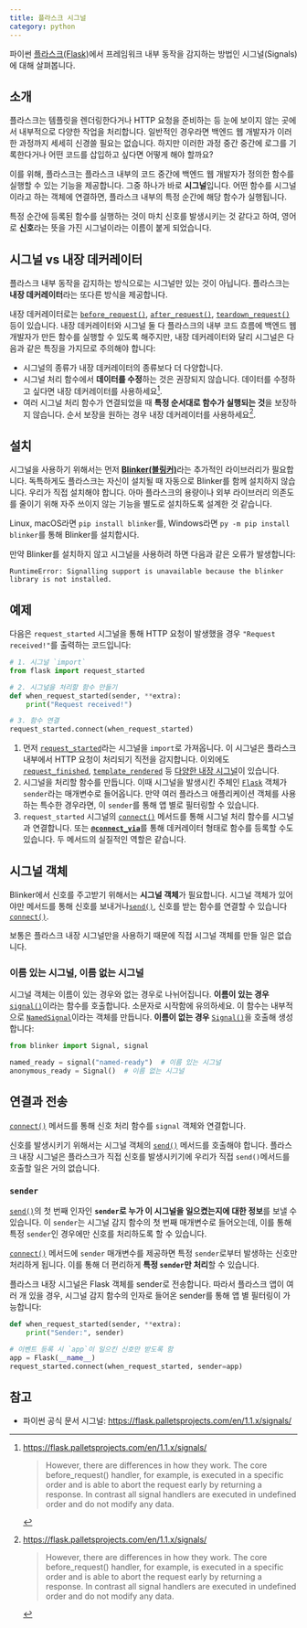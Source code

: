 ```yaml
---
title: 플라스크 시그널
category: python
---
```


파이썬 [플라스크(Flask)](https://flask.palletsprojects.com/)에서 프레임워크 내부 동작을 감지하는 방법인 시그널(Signals)에 대해 살펴봅니다.

## 소개

플라스크는 템플릿을 렌더링한다거나 HTTP 요청을 준비하는 등 눈에 보이지 않는 곳에서 내부적으로 다양한 작업을 처리합니다. 일반적인 경우라면 백엔드 웹 개발자가 이러한 과정까지 세세히 신경쓸 필요는 없습니다. 하지만 이러한 과정 중간 중간에 로그를 기록한다거나 어떤 코드를 삽입하고 싶다면 어떻게 해야 할까요?

이를 위해, 플라스크는 플라스크 내부의 코드 중간에 백엔드 웹 개발자가 정의한 함수를 실행할 수 있는 기능을 제공합니다. 그중 하나가 바로 **시그널**입니다. 어떤 함수를 시그널이라고 하는 객체에 연결하면, 플라스크 내부의 특정 순간에 해당 함수가 실행됩니다.

특정 순간에 등록된 함수를 실행하는 것이 마치 신호를 발생시키는 것 같다고 하여, 영어로 **신호**라는 뜻을 가진 시그널이라는 이름이 붙게 되었습니다.

## 시그널 vs 내장 데커레이터

플라스크 내부 동작을 감지하는 방식으로는 시그널만 있는 것이 아닙니다. 플라스크는 **내장 데커레이터**라는 또다른 방식을 제공합니다.

내장 데커레이터로는 [`before_request()`](https://flask.palletsprojects.com/en/1.1.x/api/#flask.Flask.before_request), [`after_request()`](https://flask.palletsprojects.com/en/1.1.x/api/#flask.Flask.after_request), [`teardown_request()`](https://flask.palletsprojects.com/en/1.1.x/api/#flask.Flask.before_request) 등이 있습니다. 내장 데커레이터와 시그널 둘 다 플라스크의 내부 코드 흐름에 백엔드 웹 개발자가 만든 함수를 실행할 수 있도록 해주지만, 내장 데커레이터와 달리 시그널은 다음과 같은 특징을 가지므로 주의해야 합니다:

- 시그널의 종류가 내장 데커레이터의 종류보다 더 다양합니다.
- 시그널 처리 함수에서 **데이터를 수정**하는 것은 권장되지 않습니다. 데이터를 수정하고 싶다면 내장 데커레이터를 사용하세요[^signal-caveat].
- 여러 시그널 처리 함수가 연결되었을 때 **특정 순서대로 함수가 실행되는 것**을 보장하지 않습니다. 순서 보장을 원하는 경우 내장 데커레이터를 사용하세요[^signal-caveat].

[^signal-caveat]: <https://flask.palletsprojects.com/en/1.1.x/signals/>

    > However, there are differences in how they work. The core before_request() handler, for example, is executed in a specific order and is able to abort the request early by returning a response. In contrast all signal handlers are executed in undefined order and do not modify any data.
 

## 설치

시그널을 사용하기 위해서는 먼저 [**Blinker(블링커)**](https://pythonhosted.org/blinker/)라는 추가적인 라이브러리가 필요합니다. 독특하게도 플라스크는 자신이 설치될 때 자동으로 Blinker를 함께 설치하지 않습니다. 우리가 직접 설치해야 합니다. 아마 플라스크의 용량이나 외부 라이브러리 의존도를 줄이기 위해 자주 쓰이지 않는 기능을 별도로 설치하도록 설계한 것 같습니다.

Linux, macOS라면 `pip install blinker`를, Windows라면 `py -m pip install blinker`를 통해 Blinker를 설치합시다.

만약 Blinker를 설치하지 않고 시그널을 사용하려 하면 다음과 같은 오류가 발생합니다:

```
RuntimeError: Signalling support is unavailable because the blinker library is not installed.
```

## 예제

다음은 `request_started` 시그널을 통해 HTTP 요청이 발생했을 경우 `"Request received!"`를 출력하는 코드입니다:

```py
# 1. 시그널 `import`
from flask import request_started 

# 2. 시그널을 처리할 함수 만들기
def when_request_started(sender, **extra):
    print("Request received!")

# 3. 함수 연결
request_started.connect(when_request_started)
```

1. 먼저 [`request_started`](https://flask.palletsprojects.com/en/1.1.x/api/#flask.request_started)라는 시그널을 `import`로 가져옵니다. 이 시그널은 플라스크 내부에서 HTTP 요청이 처리되기 직전을 감지합니다. 이외에도 [`request_finished`](https://flask.palletsprojects.com/en/1.1.x/api/#flask.request_finished), [`template_rendered`](https://flask.palletsprojects.com/en/1.1.x/api/#flask.template_rendered) 등 [다양한 내장 시그널](https://flask.palletsprojects.com/en/1.1.x/api/#signals)이 있습니다.
2. 시그널을 처리할 함수를 만듭니다. 이때 시그널을 발생시킨 주체인 [`Flask`](https://flask.palletsprojects.com/en/1.1.x/api/#flask.Flask) 객체가 `sender`라는 매개변수로 들어옵니다. 만약 여러 플라스크 애플리케이션 객체를 사용하는 특수한 경우라면, 이 `sender`를 통해 앱 별로 필터링할 수 있습니다.
3. `request_started` 시그널의 [`connect()`](https://pythonhosted.org/blinker/#blinker.base.Signal.connect) 메서드를 통해 시그널 처리 함수를 시그널과 연결합니다. 또는 [**`@connect_via`**](https://pythonhosted.org/blinker/#blinker.base.Signal.connect_via)를 통해 데커레이터 형태로 함수를 등록할 수도 있습니다. 두 메서드의 실질적인 역할은 같습니다.

## 시그널 객체

Blinker에서 신호를 주고받기 위해서는 **시그널 객체**가 필요합니다. 시그널 객체가 있어야만 메서드를 통해 신호를 보내거나[`send()`](https://pythonhosted.org/blinker/#blinker.base.Signal.send), 신호를 받는 함수를 연결할 수 있습니다[`connect()`](https://pythonhosted.org/blinker/#blinker.base.Signal.connect).

보통은 플라스크 내장 시그널만을 사용하기 때문에 직접 시그널 객체를 만들 일은 없습니다. 

### 이름 있는 시그널, 이름 없는 시그널

시그널 객체는 이름이 있는 경우와 없는 경우로 나뉘어집니다. **이름이 있는 경우** [`signal()`](https://pythonhosted.org/blinker/#blinker.base.signal)이라는 함수를 호출합니다. 소문자로 시작함에 유의하세요. 이 함수는 내부적으로 [`NamedSignal`](https://pythonhosted.org/blinker/#blinker.base.NamedSignal)이라는 객체를 만듭니다. **이름이 없는 경우** [`Signal()`](https://pythonhosted.org/blinker/index.html#blinker.base.Signal)을 호출해 생성합니다:

```py
from blinker import Signal, signal

named_ready = signal("named-ready")  # 이름 있는 시그널
anonymous_ready = Signal()  # 이름 없는 시그널
```

## 연결과 전송

[`connect()`](https://pythonhosted.org/blinker/#blinker.base.Signal.connect) 메서드를 통해 신호 처리 함수를 `signal` 객체와 연결합니다.

신호를 발생시키기 위해서는 시그널 객체의 [`send()`](https://pythonhosted.org/blinker/#blinker.base.Signal.send) 메서드를 호출해야 합니다. 플라스크 내장 시그널은 플라스크가 직접 신호를 발생시키기에 우리가 직접 `send()`메서드를 호출할 일은 거의 없습니다.

### `sender`

[`send()`](https://pythonhosted.org/blinker/#blinker.base.Signal.send)의 첫 번째 인자인 **`sender`로 누가 이 시그널을 일으켰는지에 대한 정보**를 보낼 수 있습니다. 이 `sender`는 시그널 감지 함수의 첫 번째 매개변수로 들어오는데, 이를 통해 특정 `sender`인 경우에만 신호를 처리하도록 할 수 있습니다.

[`connect()`](https://pythonhosted.org/blinker/#blinker.base.Signal.connect) 메서드에 `sender` 매개변수를 제공하면 특정 `sender`로부터 발생하는 신호만 처리하게 됩니다. 이를 통해 더 편리하게 **특정 `sender`만 처리**할 수 있습니다.

플라스크 내장 시그널은 Flask 객체를 sender로 전송합니다. 따라서 플라스크 앱이 여러 개 있을 경우, 시그널 감지 함수의 인자로 들어온 sender를 통해 앱 별 필터링이 가능합니다:

```py
def when_request_started(sender, **extra):
    print("Sender:", sender)

# 이벤트 등록 시 `app`이 일으킨 신호만 받도록 함
app = Flask(__name__)
request_started.connect(when_request_started, sender=app)
```

## 참고

- 파이썬 공식 문서 시그널: <https://flask.palletsprojects.com/en/1.1.x/signals/>
